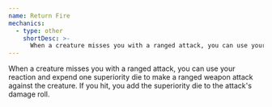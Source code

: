 ```yaml
---
name: Return Fire
mechanics:
  - type: other
    shortDesc: >-
      When a creature misses you with a ranged attack, you can use your reaction and expend one superiority die to make a ranged weapon attack against the creature. If you hit, you add the superiority die to the attack's damage roll.
---
```

When a creature misses you with a ranged attack, you can use your reaction and expend one superiority die to make a ranged weapon attack against the creature. If you hit, you add the superiority die to the attack's damage roll.
